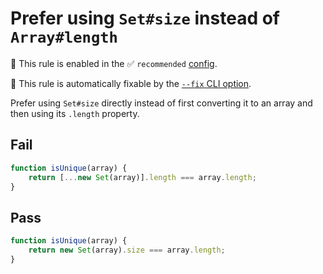 # Prefer using `Set#size` instead of `Array#length`

💼 This rule is enabled in the ✅ `recommended` [config](https://github.com/sindresorhus/eslint-plugin-unicorn#preset-configs).

🔧 This rule is automatically fixable by the [`--fix` CLI option](https://eslint.org/docs/latest/user-guide/command-line-interface#--fix).

<!-- end auto-generated rule header -->
<!-- Do not manually modify this header. Run: `npm run fix:eslint-docs` -->

Prefer using `Set#size` directly instead of first converting it to an array and then using its `.length` property.

## Fail

```js
function isUnique(array) {
	return [...new Set(array)].length === array.length;
}
```

## Pass

```js
function isUnique(array) {
	return new Set(array).size === array.length;
}
```
